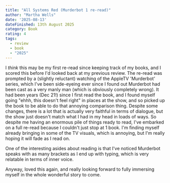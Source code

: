 ```yaml
---
title: "All Systems Red (Murderbot 1 re-read)"
author: "Martha Wells"
date: '2025-08-13'
dateFinished: 13th August 2025
category: Book
rating: 4
tags:
  - review
  - book
  - "2025"
---
```


I _think_ this may be my first re-read since keeping track of my books, and I scored this before I'd looked back at my previous review. The re-read was prompted by a (slightly reluctant) watching of the AppleTV 'Murderbot' series, which I've been side-eyeing ever since I found out Murderbot had been cast as a very manly man (which is obviously completely wrong). It had been years (Dec 21!) since I first read the book, and I found myself going "ehhh, this doesn't feel right" in places at the show, and so picked up the book to be able to do that annoying comparison thing. Despite some changes, there is a lot that is actually very faithful in terms of dialogue, but the show just doesn't match what I had in my head in loads of ways. So despite me having an enormous pile of things ready to read, I've embarked on a full re-read because I couldn't just stop at 1 book. I'm finding myself already bringing in some of the TV visuals, which is annoying, but I'm really hoping it will fade as I read on.

One of the interesting asides about reading is that I've noticed Murderbot speaks with as many brackets as I end up with typing, which is very relatable in terms of inner voice. 

Anyway, loved this again, and really looking forward to fully immersing myself in the whole wonderful story to come. 